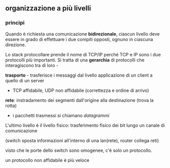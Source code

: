 ## organizzazione a più livelli

### principi
Quando è richiesta una comunicazione **bidirezionale**, ciascun livello deve essere in grado di effettuare i due compiti opposti, ognuno in ciascuna direzione.

Lo stack protocollare prende il nome di TCP/IP perché TCP e IP sono i due protocolli più importanti.
Si tratta di una **gerarchia** di protocolli che interagiscono tra di loro - 


**trasporto** - trasferisce i messaggi dal livello applicazione di un client a quello di un server
- TCP affidabile, UDP non affidabile (correttezza e ordine di arrivo)


**rete**: instradamento dei segmenti dall'origine alla destinazione (trova la rotta)
- i pacchetti trasmessi si chiamano *datagrammi*


L'ultimo livello è il livello fisico: trasferimento fisico dei bit lungo un canale di comunicazione

(switch sposta informazioni all'interno di una lan(rete), router collega reti)





visto che le porte dello switch sono omogenee, c'è solo un protocollo.


un protocollo non affidabile è più veloce